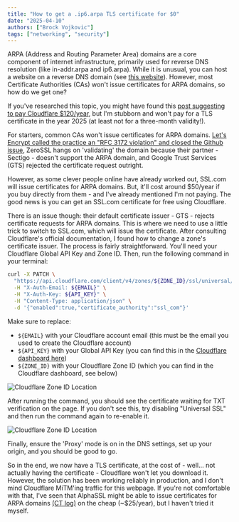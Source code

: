 ```yaml
---
title: "How to get a .ip6.arpa TLS certificate for $0"
date: "2025-04-10"
authors: ["Brock Vojkovic"]
tags: ["networking", "security"]
---
```


ARPA (Address and Routing Parameter Area) domains are a core component of internet infrastructure, primarily used for reverse DNS resolution (like in-addr.arpa and ip6.arpa). While it is unusual, you can host a website on a reverse DNS domain (see [this website](https://b.4.0.c.7.0.4.1.a.2.ip6.arpa/)). However, most Certificate Authorities (CAs) won't issue certificates for ARPA domains, so how do we get one?

If you've researched this topic, you might have found this [post suggesting to pay Cloudflare $120/year](https://web.archive.org/web/20250330063527/https://0.0.0.1.4.7.4.0.1.a.2.ip6.arpa/@caramel/statuses/01JJVVB2V6YKF2Y0HHPQ35KN31), but I'm stubborn and won't pay for a TLS certificate in the year 2025 (at least not for a three-month validity!).

For starters, common CAs won't issue certificates for ARPA domains. [Let's Encrypt called the practice an "RFC 3172 violation" and closed the Github issue](https://github.com/letsencrypt/boulder/pull/2279), ZeroSSL hangs on 'validating' the domain because their partner - Sectigo - doesn't support the ARPA domain, and Google Trust Services (GTS) rejected the certificate request outright. 

However, as some clever people online have already worked out, SSL.com will issue certificates for ARPA domains. But, it'll cost around $50/year if you buy directly from them - and I've already mentioned I'm not paying. The good news is you can get an SSL.com certificate for free using Cloudflare.

There is an issue though: their default certificate issuer - GTS - rejects certificate requests for ARPA domains. This is where we need to use a little trick to switch to SSL.com, which will issue the certificate. After consulting Cloudflare's official documentation, I found how to change a zone's certificate issuer. The process is fairly straightforward. You'll need your Cloudflare Global API Key and Zone ID. Then, run the following command in your terminal:

```bash
curl -X PATCH \
  "https://api.cloudflare.com/client/v4/zones/${ZONE_ID}/ssl/universal/settings" \
  -H "X-Auth-Email: ${EMAIL}" \
  -H "X-Auth-Key: ${API_KEY}" \
  -H "Content-Type: application/json" \
  -d '{"enabled":true,"certificate_authority":"ssl_com"}'
```

Make sure to replace:
- `${EMAIL}` with your Cloudflare account email (this must be the email you used to create the Cloudflare account)
- `${API_KEY}` with your Global API Key (you can find this in the [Cloudflare dashboard here](https://dash.cloudflare.com/profile/api-tokens))
- `${ZONE_ID}` with your Cloudflare Zone ID (which you can find in the Cloudflare dashboard, see below)

![Cloudflare Zone ID Location](/img/d34cda71f2dee5f96ef38e72d3da844b-1.png)

After running the command, you should see the certificate waiting for TXT verification on the page. If you don't see this, try disabling "Universal SSL" and then run the command again to re-enable it.

![Cloudflare Zone ID Location](/img/d34cda71f2dee5f96ef38e72d3da844b-2.png)

Finally, ensure the 'Proxy' mode is on in the DNS settings, set up your origin, and you should be good to go.

So in the end, we now have a TLS certificate, at the cost of - well... not actually having the certificate - Cloudflare won't let you download it. However, the solution has been working reliably in production, and I don't mind Cloudflare MiTM'ing traffic for this webpage. If you're not comfortable with that, I've seen that AlphaSSL might be able to issue certificates for ARPA domains [(CT log)](https://crt.sh/?id=13244859365) on the cheap (~$25/year), but I haven't tried it myself.
